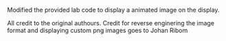 Modified the provided lab code to display a animated image on the display.

All credit to the original authours. 
Credit for reverse enginering the image format and displaying custom png images goes to Johan Ribom
